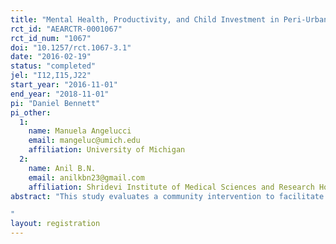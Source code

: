 ```yaml
---
title: "Mental Health, Productivity, and Child Investment in Peri-Urban Bangalore"
rct_id: "AEARCTR-0001067"
rct_id_num: "1067"
doi: "10.1257/rct.1067-3.1"
date: "2016-02-19"
status: "completed"
jel: "I12,I15,J22"
start_year: "2016-11-01"
end_year: "2018-11-01"
pi: "Daniel Bennett"
pi_other:
  1:
    name: Manuela Angelucci
    email: mangeluc@umich.edu
    affiliation: University of Michigan
  2:
    name: Anil B.N.
    email: anilkbn23@gmail.com
    affiliation: Shridevi Institute of Medical Sciences and Research Hospital
abstract: "This study evaluates a community intervention to facilitate depression treatment and provide economic assistance to women in peri-urban communities near Bangalore.  Participants in the intervention receive depression treatment and placement and employment opportunities. We randomize these components in a “two-by-two” design, which will allow us to assess the impact of depression treatment and economic assistance both separately and jointly. We will measure impacts on mental health, time use, risk and time preferences, and child investment over four and eight months. 
"
layout: registration
---
```


